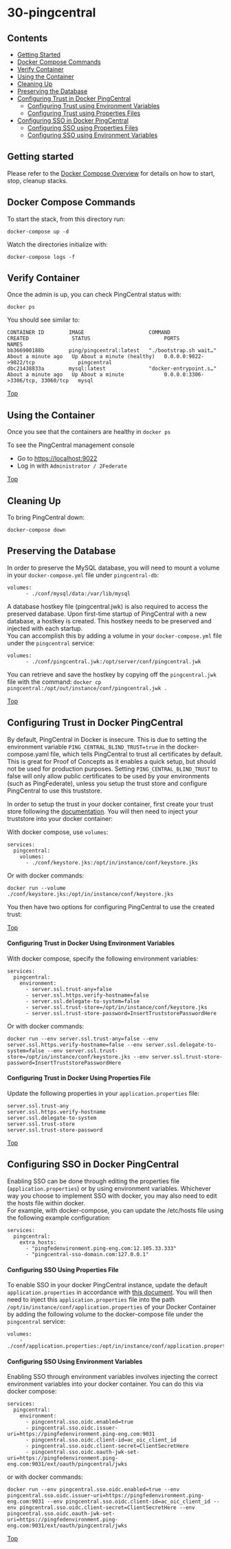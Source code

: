 # 30-pingcentral

<a name="contents"></a>
## Contents ##
- [Getting Started](#getting-started)
- [Docker Compose Commands](#docker-compose-commands)
- [Verify Container](#verify-container)
- [Using the Container](#using-the-container)
- [Cleaning Up](#cleaning-up)
- [Preserving the Database](#preserving-the-database)
- [Configuring Trust in Docker PingCentral](#configuring-trust-in-docker)
  - [Configuring Trust using Environment Variables](#configuring-trust-env-variables)
  - [Configuring Trust using Properties Files](#configuring-trust-in-docker-using-properties-file)
- [Configuring SSO in Docker PingCentral](#configuring-sso-in-docker)
  - [Configuring SSO using Properties Files](#configuring-sso-using-properties-file)
  - [Configuring SSO using Environment Variables](#configuring-sso-env-variables)
  
<a name="getting-started"></a>
## Getting started

Please refer to the [Docker Compose Overview](./) for details on how to start, stop, cleanup stacks.

<a name="docker-compose-commands"></a>
## Docker Compose Commands

To start the stack, from this directory run:

`docker-compose up -d`

Watch the directories initialize with:

`docker-compose logs -f`

<a name="verify-container"></a>
## Verify Container
Once the admin is up, you can check PingCentral status with:
```shell
docker ps
```
You should see similar to:
```
CONTAINER ID        IMAGE                     COMMAND                  CREATED              STATUS                        PORTS                               NAMES
bb366900188b        ping/pingcentral:latest   "./bootstrap.sh wait…"   About a minute ago   Up About a minute (healthy)   0.0.0.0:9022->9022/tcp              pingcentral
dbc21438833a        mysql:latest              "docker-entrypoint.s…"   About a minute ago   Up About a minute             0.0.0.0:3306->3306/tcp, 33060/tcp   mysql
```

[Top](#contents)

<a name="using-the-container"></a>
## Using the Container

Once you see that the containers are healthy in `docker ps`

To see the PingCentral management console

* Go to [https://localhost:9022](https://localhost:9022)
* Log in with `Administrator / 2Federate`

[Top](#contents)

<a name="cleaning-up"></a>
## Cleaning Up

To bring PingCentral down:

`docker-compose down`

<a name="preserving-the-database"></a>
## Preserving the Database
In order to preserve the MySQL database, you will need to mount a volume in your `docker-compose.yml` file under `pingcentral-db`:
```
volumes:
      - ./conf/mysql/data:/var/lib/mysql
```

A database hostkey file (pingcentral.jwk) is also required to access the preserved database.
Upon first-time startup of PingCentral with a new database, a hostkey is created. This hostkey needs to be preserved and injected with each startup.  
You can accomplish this by adding a volume in your `docker-compose.yml` file under the `pingcentral` service:
```
volumes:
      - ./conf/pingcentral.jwk:/opt/server/conf/pingcentral.jwk
```


You can retrieve and save the hostkey by copying off the `pingcentral.jwk` file with the command: `docker cp pingcentral:/opt/out/instance/conf/pingcentral.jwk .`

[Top](#contents)

<a name="configuring-trust-in-docker"></a>
## Configuring Trust in Docker PingCentral

By default, PingCentral in Docker is insecure. This is due to setting the environment variable `PING_CENTRAL_BLIND_TRUST=true` in the docker-compose.yaml file, which tells PingCentral to trust all certificates by default.
This is great for Proof of Concepts as it enables a quick setup, but should not be used for production purposes.
Setting `PING_CENTRAL_BLIND_TRUST` to false will only allow public certificates to be used by your environments (such as PingFederate), unless you setup the trust store and configure PingCentral to use this truststore.

In order to setup the trust in your docker container, first create your trust store following the [documentation](https://docs.pingidentity.com/bundle/pingcentral/page/fqd1571866743761.html).
You will then need to inject your truststore into your docker container:

With docker compose, use `volumes`:
```
services:
  pingcentral:
    volumes:
      - ./conf/keystore.jks:/opt/in/instance/conf/keystore.jks
```

Or with docker commands:
```
docker run --volume ./conf/keystore.jks:/opt/in/instance/conf/keystore.jks
```

You then have two options for configuring PingCentral to use the created trust:

[Top](#contents)

<a name="configuring-trust-env-variables"></a>
#### Configuring Trust in Docker Using Environment Variables

With docker compose, specify the following environment variables:
```
services:
  pingcentral:
    environment:
      - server.ssl.trust-any=false
      - server.ssl.https.verify-hostname=false
      - server.ssl.delegate-to-system=false
      - server.ssl.trust-store=/opt/in/instance/conf/keystore.jks
      - server.ssl.trust-store-password=InsertTruststorePasswordHere
```
Or with docker commands:
```
docker run --env server.ssl.trust-any=false --env server.ssl.https.verify-hostname=false --env server.ssl.delegate-to-system=false --env server.ssl.trust-store=/opt/in/instance/conf/keystore.jks --env server.ssl.trust-store-password=InsertTruststorePasswordHere
```

<a name="configuring-trust-in-docker-using-properties-file"></a>
#### Configuring Trust in Docker Using Properties File

Update the following properties in your `application.properties` file:
```
server.ssl.trust-any
server.ssl.https.verify-hostname
server.ssl.delegate-to-system
server.ssl.trust-store
server.ssl.trust-store-password
```

[Top](#contents)

<a name="configuring-sso-in-docker"></a>
## Configuring SSO in Docker PingCentral
Enabling SSO can be done through editing the properties file (`application.properties`) or by using environment variables. 
Whichever way you choose to implement SSO with docker, you may also need to edit the hosts file within docker.  
For example, with docker-compose, you can update the /etc/hosts file using the following example configuration:
```
services:
  pingcentral:
    extra_hosts:
      - "pingfedenvironment.ping-eng.com:12.105.33.333"
      - "pingcentral-sso-domain.com:127.0.0.1"
```

<a name="configuring-sso-using-properties-file"></a>
#### Configuring SSO Using Properties File
To enable SSO in your docker PingCentral instance, update the default `application.properties` in accordance with [this document](https://docs.pingidentity.com/bundle/pingcentral/page/orc1570565605492.html).
You will then need to inject this `application.properties` file into the path `/opt/in/instance/conf/application.properties` of your Docker Container by adding the following volume to the docker-compose file under the `pingcentral` service:
```
volumes:
    - ./conf/application.properties:/opt/in/instance/conf/application.properties
```

<a name="configuring-sso-env-variables"></a>
#### Configuring SSO Using Environment Variables
Enabling SSO through environment variables involves injecting the correct environment variables into your docker container.
You can do this via docker compose:
```
services:
  pingcentral:
    environment:
      - pingcentral.sso.oidc.enabled=true
      - pingcentral.sso.oidc.issuer-uri=https://pingfedenvironment.ping-eng.com:9031
      - pingcentral.sso.oidc.client-id=ac_oic_client_id
      - pingcentral.sso.oidc.client-secret=ClientSecretHere
      - pingcentral.sso.oidc.oauth-jwk-set-uri=https://pingfedenvironment.ping-eng.com:9031/ext/oauth/pingcentral/jwks
```
or with docker commands:
```
docker run --env pingcentral.sso.oidc.enabled=true --env pingcentral.sso.oidc.issuer-uri=https://pingfedenvironment.ping-eng.com:9031 --env pingcentral.sso.oidc.client-id=ac_oic_client_id --env pingcentral.sso.oidc.client-secret=ClientSecretHere --env pingcentral.sso.oidc.oauth-jwk-set-uri=https://pingfedenvironment.ping-eng.com:9031/ext/oauth/pingcentral/jwks
```

[Top](#contents)

